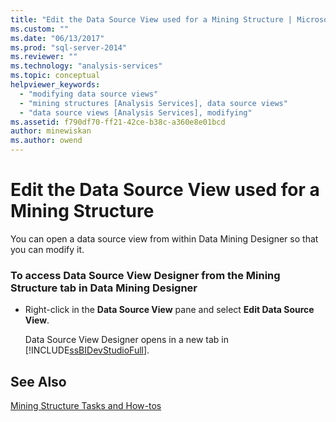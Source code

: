 ```yaml
---
title: "Edit the Data Source View used for a Mining Structure | Microsoft Docs"
ms.custom: ""
ms.date: "06/13/2017"
ms.prod: "sql-server-2014"
ms.reviewer: ""
ms.technology: "analysis-services"
ms.topic: conceptual
helpviewer_keywords: 
  - "modifying data source views"
  - "mining structures [Analysis Services], data source views"
  - "data source views [Analysis Services], modifying"
ms.assetid: f790df70-ff21-42ce-b38c-a360e8e01bcd
author: minewiskan
ms.author: owend
---
```

# Edit the Data Source View used for a Mining Structure
  You can open a data source view from within Data Mining Designer so that you can modify it.  
  
### To access Data Source View Designer from the Mining Structure tab in Data Mining Designer  
  
-   Right-click in the **Data Source View** pane and select **Edit Data Source View**.  
  
     Data Source View Designer opens in a new tab in [!INCLUDE[ssBIDevStudioFull](../../includes/ssbidevstudiofull-md.md)].  
  
## See Also  
 [Mining Structure Tasks and How-tos](mining-structure-tasks-and-how-tos.md)  
  
  
